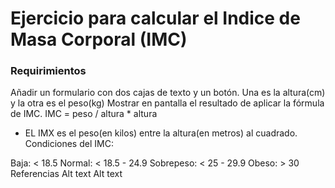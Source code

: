 # Ejercicio para calcular el Indice de Masa Corporal (IMC)
### Requirimientos
 Añadir un formulario con dos cajas de texto y un botón. Una es la altura(cm) y la otra es el peso(kg)
 Mostrar en pantalla el resultado de aplicar la fórmula de IMC.
IMC = peso / altura * altura

* EL IMX es el peso(en kilos) entre la altura(en metros) al cuadrado.
Condiciones del IMC:

Baja: < 18.5
Normal: < 18.5 - 24.9
Sobrepeso: < 25 - 29.9
Obeso: > 30
Referencias
Alt text Alt text